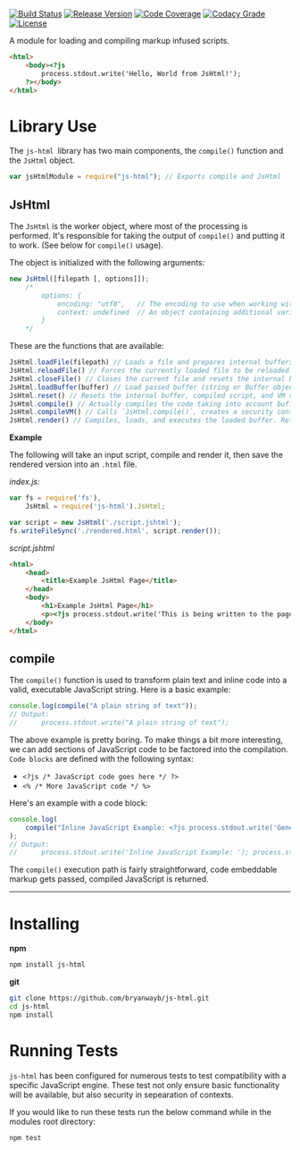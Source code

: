 [![Build Status](https://img.shields.io/travis/bryanwayb/js-html.svg)](https://travis-ci.org/bryanwayb/js-html) [![Release Version](https://img.shields.io/github/release/bryanwayb/js-html.svg)](https://github.com/bryanwayb/js-html/releases) [![Code Coverage](https://img.shields.io/codecov/c/github/bryanwayb/js-html.svg)](https://codecov.io/github/bryanwayb/js-html) [![Codacy Grade](https://img.shields.io/codacy/d22a37360df842f9aeb3a9705379647a.svg)](https://www.codacy.com/app/bryanwayb/js-html) [![License](https://img.shields.io/github/license/bryanwayb/js-html.svg)](https://github.com/bryanwayb/js-html/blob/master/LICENSE) 

A module for loading and compiling markup infused scripts.

```HTML
<html>
	<body><?js
		process.stdout.write('Hello, World from JsHtml!');
	?></body>
</html>
```

Library Use
=============
The `js-html `library has two main components, the `compile()` function and the `JsHtml` object.

```JavaScript
var jsHtmlModule = require("js-html"); // Exports compile and JsHtml
```

JsHtml
--
The `JsHtml` is the worker object, where most of the processing is performed. It's responsible for taking the output of `compile()` and putting it to work. (See below for `compile()` usage).

The object is initialized with the following arguments:

```Javascript
new JsHtml([filepath [, options]]);
    /*
        options: {
            encoding: "utf8",   // The encoding to use when working with Buffers
            context: undefined	// An object containing additional variables to pass to the executing scripts context.
        }
    */
```

These are the functions that are available:

```Javascript
JsHtml.loadFile(filepath) // Loads a file and prepares internal buffers for compilation
JsHtml.reloadFile() // Forces the currently loaded file to be reloaded.
JsHtml.closeFile() // Closes the current file and resets the internal buffer
JsHtml.loadBuffer(buffer) // Load passed buffer (string or Buffer object)
JsHtml.reset() // Resets the internal buffer, compiled script, and VM context.
JsHtml.compile() // Actually compiles the code taking into account buffer source.
JsHtml.compileVM() // Calls `JsHtml.compile()`, creates a security context model, and returns a VM function.
JsHtml.render() // Compiles, loads, and executes the loaded buffer. Returns the rendered string.
```
**Example**

The following will take an input script, compile and render it, then save the rendered version into an `.html` file.

*index.js:*
```JavaScript
var fs = require('fs'),
	JsHtml = require('js-html').JsHtml;

var script = new JsHtml('./script.jshtml');
fs.writeFileSync('./rendered.html', script.render());
```

*script.jshtml*
```HTML
<html>
	<head>
		<title>Example JsHtml Page</title>
	</head>
	<body>
		<h1>Example JsHtml Page</h1>
		<p><?js process.stdout.write('This is being written to the page via process.stdout.write()'); ?></p>
	</body>
</html>
```

compile
--
The `compile()` function is used to transform plain text and inline code into a valid, executable JavaScript string. Here is a basic example:

```JavaScript
console.log(compile("A plain string of text"));
// Output:
//      process.stdout.write("A plain string of text");
```

The above example is pretty boring. To make things a bit more interesting, we can add sections of JavaScript code to be factored into the compilation. `Code blocks` are defined with the following syntax:

 * `<?js /* JavaScript code goes here */ ?>`
 * `<% /* More JavaScript code */ %>`

Here's an example with a code block:

```Javascript
console.log(
    compile("Inline JavaScript Example: <?js process.stdout.write('Generated inside JavaScript');")
);
// Output:
//      process.stdout.write('Inline JavaScript Example: '); process.stdout.write('Generated inside JavaScript');
```

The `compile()` execution path is fairly straightforward, code embeddable markup gets passed, compiled JavaScript is returned.

****

Installing
==
**npm**
```Bash
npm install js-html
```

**git**
```Bash
git clone https://github.com/bryanwayb/js-html.git
cd js-html
npm install
```

Running Tests
==

`js-html` has been configured for numerous tests to test compatibility with a specific JavaScript engine. These test not only ensure basic functionality will be available, but also security in sepearation of contexts.

If you would like to run these tests run the below command while in the modules root directory:

```Bash
npm test
```
